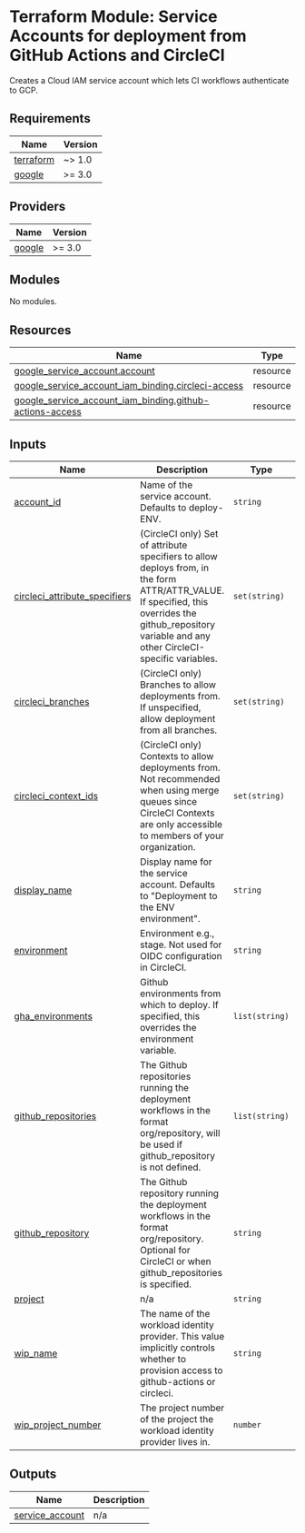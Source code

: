 # Terraform Module: Service Accounts for deployment from GitHub Actions and CircleCI
Creates a Cloud IAM service account which lets CI workflows authenticate to GCP.

## Requirements

| Name | Version |
|------|---------|
| <a name="requirement_terraform"></a> [terraform](#requirement\_terraform) | ~> 1.0 |
| <a name="requirement_google"></a> [google](#requirement\_google) | >= 3.0 |

## Providers

| Name | Version |
|------|---------|
| <a name="provider_google"></a> [google](#provider\_google) | >= 3.0 |

## Modules

No modules.

## Resources

| Name | Type |
|------|------|
| [google_service_account.account](https://registry.terraform.io/providers/hashicorp/google/latest/docs/resources/service_account) | resource |
| [google_service_account_iam_binding.circleci-access](https://registry.terraform.io/providers/hashicorp/google/latest/docs/resources/service_account_iam_binding) | resource |
| [google_service_account_iam_binding.github-actions-access](https://registry.terraform.io/providers/hashicorp/google/latest/docs/resources/service_account_iam_binding) | resource |

## Inputs

| Name | Description | Type | Default | Required |
|------|-------------|------|---------|:--------:|
| <a name="input_account_id"></a> [account\_id](#input\_account\_id) | Name of the service account. Defaults to deploy-ENV. | `string` | `null` | no |
| <a name="input_circleci_attribute_specifiers"></a> [circleci\_attribute\_specifiers](#input\_circleci\_attribute\_specifiers) | (CircleCI only) Set of attribute specifiers to allow deploys from, in the form ATTR/ATTR\_VALUE. If specified, this overrides the github\_repository variable and any other CircleCI-specific variables. | `set(string)` | `[]` | no |
| <a name="input_circleci_branches"></a> [circleci\_branches](#input\_circleci\_branches) | (CircleCI only) Branches to allow deployments from. If unspecified, allow deployment from all branches. | `set(string)` | `[]` | no |
| <a name="input_circleci_context_ids"></a> [circleci\_context\_ids](#input\_circleci\_context\_ids) | (CircleCI only) Contexts to allow deployments from. Not recommended when using merge queues since CircleCI Contexts are only accessible to members of your organization. | `set(string)` | `[]` | no |
| <a name="input_display_name"></a> [display\_name](#input\_display\_name) | Display name for the service account. Defaults to "Deployment to the ENV environment". | `string` | `null` | no |
| <a name="input_environment"></a> [environment](#input\_environment) | Environment e.g., stage. Not used for OIDC configuration in CircleCI. | `string` | n/a | yes |
| <a name="input_gha_environments"></a> [gha\_environments](#input\_gha\_environments) | Github environments from which to deploy. If specified, this overrides the environment variable. | `list(string)` | `[]` | no |
| <a name="input_github_repositories"></a> [github\_repositories](#input\_github\_repositories) | The Github repositories running the deployment workflows in the format org/repository, will be used if github\_repository is not defined. | `list(string)` | `[]` | no |
| <a name="input_github_repository"></a> [github\_repository](#input\_github\_repository) | The Github repository running the deployment workflows in the format org/repository. Optional for CircleCI or when github\_repositories is specified. | `string` | `null` | no |
| <a name="input_project"></a> [project](#input\_project) | n/a | `string` | `null` | no |
| <a name="input_wip_name"></a> [wip\_name](#input\_wip\_name) | The name of the workload identity provider. This value implicitly controls whether to provision access to github-actions or circleci. | `string` | `"github-actions"` | no |
| <a name="input_wip_project_number"></a> [wip\_project\_number](#input\_wip\_project\_number) | The project number of the project the workload identity provider lives in. | `number` | n/a | yes |

## Outputs

| Name | Description |
|------|-------------|
| <a name="output_service_account"></a> [service\_account](#output\_service\_account) | n/a |
